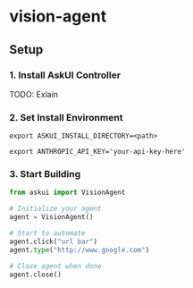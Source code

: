 # vision-agent


## Setup

### 1. Install AskUI Controller

TODO: Exlain

### 2. Set Install Environment

`export ASKUI_INSTALL_DIRECTORY=<path>`

`export ANTHROPIC_API_KEY='your-api-key-here'`

### 3. Start Building

```python
from askui import VisionAgent

# Initialize your agent
agent = VisionAgent()

# Start to automate
agent.click("url bar")
agent.type("http://www.google.com")

# Close agent when done
agent.close()
```
